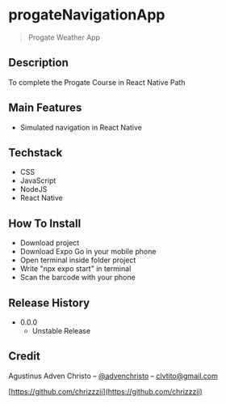 # progateNavigationApp
> Progate Weather App

## Description
To complete the Progate Course in React Native Path

## Main Features

- Simulated navigation in React Native

## Techstack

- CSS
- JavaScript
- NodeJS
- React Native

## How To Install

- Download project
- Download Expo Go in your mobile phone
- Open terminal inside folder project
- Write "npx expo start" in terminal
- Scan the barcode with your phone

## Release History

- 0.0.0
  - Unstable Release
  
## Credit

Agustinus Adven Christo – [@advenchristo](https://www.instagram.com/advenchristo/) – clvtito@gmail.com

[https://github.com/chrizzzii](https://github.com/chrizzzii)  
